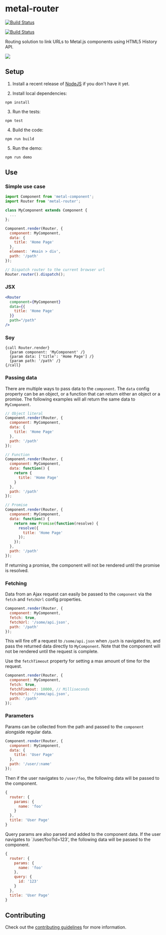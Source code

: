 # metal-router

[![Build Status](https://travis-ci.org/metal/metal-router.svg?branch=master)](https://travis-ci.org/metal/metal-router)

[![Build Status](https://saucelabs.com/browser-matrix/metal-router.svg)](https://saucelabs.com/beta/builds/7fd4f0c40d2e4777abd005a50e6ac16b)

Routing solution to link URLs to Metal.js components using HTML5 History API.

![](https://raw.githubusercontent.com/metal/metal-router/master/demos/img/sample.gif)

## Setup

1. Install a recent release of [NodeJS](https://nodejs.org/en/download/) if you
don't have it yet.

2. Install local dependencies:

  ```
  npm install
  ```

3. Run the tests:

  ```
  npm test
  ```

4. Build the code:

  ```
  npm run build
  ```

5. Run the demo:

  ```
  npm run demo
  ```

## Use

### Simple use case

```javascript
import Component from 'metal-component';
import Router from 'metal-router';

class MyComponent extends Component {
  ...
};

Component.render(Router, {
  component: MyComponent,
  data: {
    title: 'Home Page'
  },
  element: '#main > div',
  path: '/path'
});

// Dispatch router to the current browser url
Router.router().dispatch();
```

### JSX

```jsx
<Router
  component={MyComponent}
  data={{
    title: 'Home Page'
  }}
  path="/path"
/>
```

### Soy

```soy
{call Router.render}
  {param component: 'MyComponent' /}
  {param data: ['title': 'Home Page'] /}
  {param path: '/path' /}
{/call}
```

### Passing data

There are multiple ways to pass data to the `component`.
The `data` config property can be an object, or a function that can
return either an object or a promise. The following examples will
all return the same data to `MyComponent`.

```javascript
// Object literal
Component.render(Router, {
  component: MyComponent,
  data: {
    title: 'Home Page'
  },
  path: '/path'
});

// Function
Component.render(Router, {
  component: MyComponent,
  data: function() {
    return {
      title: 'Home Page'
    }
  },
  path: '/path'
});

// Promise
Component.render(Router, {
  component: MyComponent,
  data: function() {
    return new Promise(function(resolve) {
      resolve({
        title: 'Home Page'
      });
    });
  },
  path: '/path'
});
```

If returning a promise, the component will not be rendered until
the promise is resolved.

### Fetching

Data from an Ajax request can easily be passed to the `component`
via the `fetch` and `fetchUrl` config properties.

```javascript
Component.render(Router, {
  component: MyComponent,
  fetch: true,
  fetchUrl: '/some/api.json',
  path: '/path'
});
```

This will fire off a request to `/some/api.json` when `/path` is navigated to,
and pass the returned data directly to `MyComponent`. Note that the component
will not be rendered until the request is complete.

Use the `fetchTimeout` property for setting a max amount of time
for the request.

```javascript
Component.render(Router, {
  component: MyComponent,
  fetch: true,
  fetchTimeout: 10000, // Milliseconds
  fetchUrl: '/some/api.json',
  path: '/path'
});
```

### Parameters

Params can be collected from the path and passed to the `component` alongside
regular data.

```javascript
Component.render(Router, {
  component: MyComponent,
  data: {
    title: 'User Page'
  },
  path: '/user/:name'
});
```

Then if the user navigates to `/user/foo`, the following data
will be passed to the component.

```javascript
{
  router: {
    params: {
      name: 'foo'
    }
  },
  title: 'User Page'
}
```

Query params are also parsed and added to the component data. If
the user navigates to `/user/foo?id=123', the following data will
be passed to the component.

```javascript
{
  router: {
    params: {
      name: 'foo'
    },
    query: {
      id: '123'
    }
  },
  title: 'User Page'
}
```

## Contributing

Check out the [contributing guidelines](https://github.com/metal/metal-uri/blob/master/CONTRIBUTING.md) for more information.
